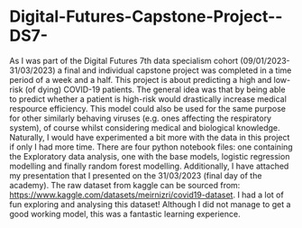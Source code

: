 # Digital-Futures-Capstone-Project--DS7-
As I was part of the Digital Futures 7th data specialism cohort (09/01/2023-31/03/2023) a final and individual capstone project was completed in a time period of a week and a half. 
This project is about predicting a high and low-risk (of dying) COVID-19 patients. The general idea was that by being able to predict whether a patient is high-risk 
would drastically increase medical respource efficiency. This model could also be used for the same purpose for other similarly behaving viruses 
(e.g. ones affecting the respiratory system), of course whilst considering medical and biological knowledge. Naturally, I would have experimented a bit more with 
the data in this project if only I had more time. There are four python notebook files: one containing the Exploratory data analysis, one with the base models, 
logistic regression modelling and finally random forest modelling. Additionally, I have attached my presentation that I presented on the 31/03/2023 (final day of the academy).
The raw dataset from kaggle can be sourced from: https://www.kaggle.com/datasets/meirnizri/covid19-dataset. 
I had a lot of fun exploring and analysing this dataset! Although I did not manage to get a good working model, this was a fantastic learning experience.
